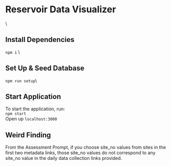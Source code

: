 # Reservoir Data Visualizer
\
## Install Dependencies
`npm i` \
## Set Up & Seed Database
`npm run setup`\
## Start Application
To start the application, run: \
`npm start`\
Open up `localhost:3000`

## Weird Finding
From the Assessment Prompt, if you choose site_no values from sites in the first two metadata links,
those site_no values do not correspond to any site_no value in the daily data collection links provided.